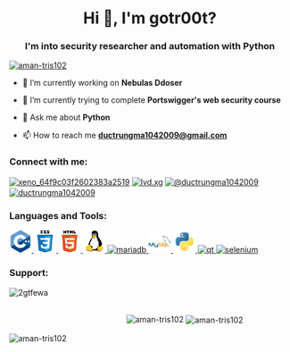 <h1 align="center">Hi 👋, I'm gotr00t?</h1>
<h3 align="center">I'm into security researcher and automation with Python</h3>

<p align="left"> <a href="https://github.com/ryo-ma/github-profile-trophy"><img src="https://github-profile-trophy.vercel.app/?username=aman-tris102" alt="aman-tris102" /></a> </p>

- 🔭 I’m currently working on **Nebulas Ddoser**

- 🌱 I’m currently trying to complete **Portswigger's web security course**

- 💬 Ask me about **Python**

- 📫 How to reach me **ductrungma1042009@gmail.com**

<h3 align="left">Connect with me:</h3>
<p align="left">
<a href="https://dev.to/xeno_64f9c03f2602383a2519" target="blank"><img align="center" src="https://raw.githubusercontent.com/rahuldkjain/github-profile-readme-generator/master/src/images/icons/Social/devto.svg" alt="xeno_64f9c03f2602383a2519" height="30" width="40" /></a>
<a href="https://instagram.com/lvd.xg" target="blank"><img align="center" src="https://raw.githubusercontent.com/rahuldkjain/github-profile-readme-generator/master/src/images/icons/Social/instagram.svg" alt="lvd.xg" height="30" width="40" /></a>
<a href="https://medium.com/@ductrungma1042009" target="blank"><img align="center" src="https://raw.githubusercontent.com/rahuldkjain/github-profile-readme-generator/master/src/images/icons/Social/medium.svg" alt="@ductrungma1042009" height="30" width="40" /></a>
<a href="https://www.leetcode.com/ductrungma1042009" target="blank"><img align="center" src="https://raw.githubusercontent.com/rahuldkjain/github-profile-readme-generator/master/src/images/icons/Social/leet-code.svg" alt="ductrungma1042009" height="30" width="40" /></a>
</p>

<h3 align="left">Languages and Tools:</h3>
<p align="left"> <a href="https://www.w3schools.com/cpp/" target="_blank" rel="noreferrer"> <img src="https://raw.githubusercontent.com/devicons/devicon/master/icons/cplusplus/cplusplus-original.svg" alt="cplusplus" width="40" height="40"/> </a> <a href="https://www.w3schools.com/css/" target="_blank" rel="noreferrer"> <img src="https://raw.githubusercontent.com/devicons/devicon/master/icons/css3/css3-original-wordmark.svg" alt="css3" width="40" height="40"/> </a> <a href="https://www.w3.org/html/" target="_blank" rel="noreferrer"> <img src="https://raw.githubusercontent.com/devicons/devicon/master/icons/html5/html5-original-wordmark.svg" alt="html5" width="40" height="40"/> </a> <a href="https://www.linux.org/" target="_blank" rel="noreferrer"> <img src="https://raw.githubusercontent.com/devicons/devicon/master/icons/linux/linux-original.svg" alt="linux" width="40" height="40"/> </a> <a href="https://mariadb.org/" target="_blank" rel="noreferrer"> <img src="https://www.vectorlogo.zone/logos/mariadb/mariadb-icon.svg" alt="mariadb" width="40" height="40"/> </a> <a href="https://www.mysql.com/" target="_blank" rel="noreferrer"> <img src="https://raw.githubusercontent.com/devicons/devicon/master/icons/mysql/mysql-original-wordmark.svg" alt="mysql" width="40" height="40"/> </a> <a href="https://www.python.org" target="_blank" rel="noreferrer"> <img src="https://raw.githubusercontent.com/devicons/devicon/master/icons/python/python-original.svg" alt="python" width="40" height="40"/> </a> <a href="https://www.qt.io/" target="_blank" rel="noreferrer"> <img src="https://upload.wikimedia.org/wikipedia/commons/0/0b/Qt_logo_2016.svg" alt="qt" width="40" height="40"/> </a> <a href="https://www.selenium.dev" target="_blank" rel="noreferrer"> <img src="https://raw.githubusercontent.com/detain/svg-logos/780f25886640cef088af994181646db2f6b1a3f8/svg/selenium-logo.svg" alt="selenium" width="40" height="40"/> </a> </p>


<h3 align="left">Support:</h3>
<p><a href="https://www.buymeacoffee.com/2gtfewa"> <img align="left" src="https://cdn.buymeacoffee.com/buttons/v2/default-yellow.png" height="50" width="210" alt="2gtfewa" /></a></p><br><br>


<p><img align="left" src="https://github-readme-stats.vercel.app/api/top-langs?username=aman-tris102&show_icons=true&theme=onedark&hide_border=true&locale=en&layout=compact" alt="aman-tris102" /></p>

<p>&nbsp;<img align="center" src="https://github-readme-stats.vercel.app/api?username=aman-tris102&show_icons=true&theme=dracula&hide_border=true&locale=en" alt="aman-tris102" /></p>

<p><img align="center" src="https://github-readme-streak-stats.herokuapp.com/?user=aman-tris102&" alt="aman-tris102" /></p>

